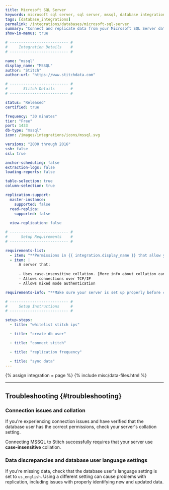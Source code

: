 ```yaml
---
title: Microsoft SQL Server
keywords: microsoft sql server, sql server, mssql, database integration, etl mssql, mssql etl, sql server etl
tags: [database_integrations]
permalink: /integrations/databases/microsoft-sql-server
summary: "Connect and replicate data from your Microsoft SQL Server database using Stitch's MSSQL integration."
show-in-menus: true

# -------------------------- #
#     Integration Details    #
# -------------------------- #

name: "mssql"
display_name: "MSSQL"
author: "Stitch"
author-url: "https://www.stitchdata.com"

# -------------------------- #
#       Stitch Details       #
# -------------------------- #

status: "Released"
certified: true

frequency: "30 minutes"
tier: "Free"
port: 1433
db-type: "mssql"
icon: /images/integrations/icons/mssql.svg

versions: "2000 through 2016"
ssh: false
ssl: true

anchor-scheduling: false
extraction-logs: false
loading-reports: false

table-selection: true
column-selection: true

replication-support:
  master-instance:
    supported: false
  read-replica:
    supported: false
    
  view-replication: false

# -------------------------- #
#      Setup Requirements    #
# -------------------------- #

requirements-list:
  - item: "**Permissions in {{ integration.display_name }} that allow you to create/manage users.** This is required to create the Stitch database user."
  - item: |
      A server that:
      
      - Uses case-insensitive collation. [More info about collation can be found here in Microsoft's documentation](https://docs.microsoft.com/en-us/sql/relational-databases/collations/collation-and-unicode-support#Collation_Defn).
      - Allows connections over TCP/IP
      - Allows mixed mode authentication

requirements-info: "**Make sure your server is set up properly before continuing**. If you need some help figuring out your hosting details, we recommend looping in a member of your engineering team."

# -------------------------- #
#     Setup Instructions     #
# -------------------------- #

setup-steps:
  - title: "whitelist stitch ips"

  - title: "create db user"

  - title: "connect stitch"

  - title: "replication frequency"

  - title: "sync data"
---
```

{% assign integration = page %}
{% include misc/data-files.html %}

---

## Troubleshooting {#troubleshooting}

### Connection issues and collation

If you're experiencing connection issues and have verified that the database user has the correct permissions, check your server's collation setting.

Connecting MSSQL to Stitch successfully requires that your server use **case-insensitive** collation.

### Data discrepancies and database user language settings

If you're missing data, check that the database user's language setting is set to `us_english`. Using a different setting can cause problems with replication, including issues with properly identifying new and updated data.
